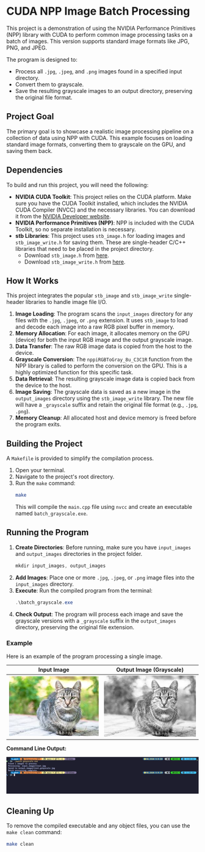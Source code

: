 # CUDA NPP Image Batch Processing

This project is a demonstration of using the NVIDIA Performance Primitives (NPP) library with CUDA to perform common image processing tasks on a batch of images. This version supports standard image formats like JPG, PNG, and JPEG.

The program is designed to:

- Process all `.jpg`, `.jpeg`, and `.png` images found in a specified input directory.
- Convert them to grayscale.
- Save the resulting grayscale images to an output directory, preserving the original file format.

## Project Goal

The primary goal is to showcase a realistic image processing pipeline on a collection of data using NPP with CUDA. This example focuses on loading standard image formats, converting them to grayscale on the GPU, and saving them back.

## Dependencies

To build and run this project, you will need the following:

- **NVIDIA CUDA Toolkit**: This project relies on the CUDA platform. Make sure you have the CUDA Toolkit installed, which includes the NVIDIA CUDA Compiler (NVCC) and the necessary libraries. You can download it from the [NVIDIA Developer website](https://developer.nvidia.com/cuda-toolkit).
- **NVIDIA Performance Primitives (NPP)**: NPP is included with the CUDA Toolkit, so no separate installation is necessary.
- **stb Libraries**: This project uses `stb_image.h` for loading images and `stb_image_write.h` for saving them. These are single-header C/C++ libraries that need to be placed in the project directory.
  - Download `stb_image.h` from [here](https://github.com/nothings/stb/blob/master/stb_image.h).
  - Download `stb_image_write.h` from [here](https://github.com/nothings/stb/blob/master/stb_image_write.h).

## How It Works

This project integrates the popular `stb_image` and `stb_image_write` single-header libraries to handle image file I/O.

1.  **Image Loading**: The program scans the `input_images` directory for any files with the `.jpg`, `.jpeg`, or `.png` extension. It uses `stb_image` to load and decode each image into a raw RGB pixel buffer in memory.
2.  **Memory Allocation**: For each image, it allocates memory on the GPU (device) for both the input RGB image and the output grayscale image.
3.  **Data Transfer**: The raw RGB image data is copied from the host to the device.
4.  **Grayscale Conversion**: The `nppiRGBToGray_8u_C3C1R` function from the NPP library is called to perform the conversion on the GPU. This is a highly optimized function for this specific task.
5.  **Data Retrieval**: The resulting grayscale image data is copied back from the device to the host.
6.  **Image Saving**: The grayscale data is saved as a new image in the `output_images` directory using the `stb_image_write` library. The new file will have a `_grayscale` suffix and retain the original file format (e.g., `.jpg`, `.png`).
7.  **Memory Cleanup**: All allocated host and device memory is freed before the program exits.

## Building the Project

A `Makefile` is provided to simplify the compilation process.

1.  Open your terminal.
2.  Navigate to the project's root directory.
3.  Run the `make` command:
    ```bash
    make
    ```
    This will compile the `main.cpp` file using `nvcc` and create an executable named `batch_grayscale.exe`.

## Running the Program

1.  **Create Directories**: Before running, make sure you have `input_images` and `output_images` directories in the project folder.
    ```powershell
    mkdir input_images, output_images
    ```
2.  **Add Images**: Place one or more `.jpg`, `.jpeg`, or `.png` image files into the `input_images` directory.
3.  **Execute**: Run the compiled program from the terminal:
    ```powershell
    .\batch_grayscale.exe
    ```
4.  **Check Output**: The program will process each image and save the grayscale versions with a `_grayscale` suffix in the `output_images` directory, preserving the original file extension.

### Example

Here is an example of the program processing a single image.

| Input Image                           | Output Image (Grayscale)                          |
| ------------------------------------- | ------------------------------------------------- |
| ![Input Image](input_images/test.jpg) | ![Output Image](output_images/test_grayscale.jpg) |

**Command Line Output:**

![Command Line Output](assets/cli_output.png)

## Cleaning Up

To remove the compiled executable and any object files, you can use the `make clean` command:

```bash
make clean
```
